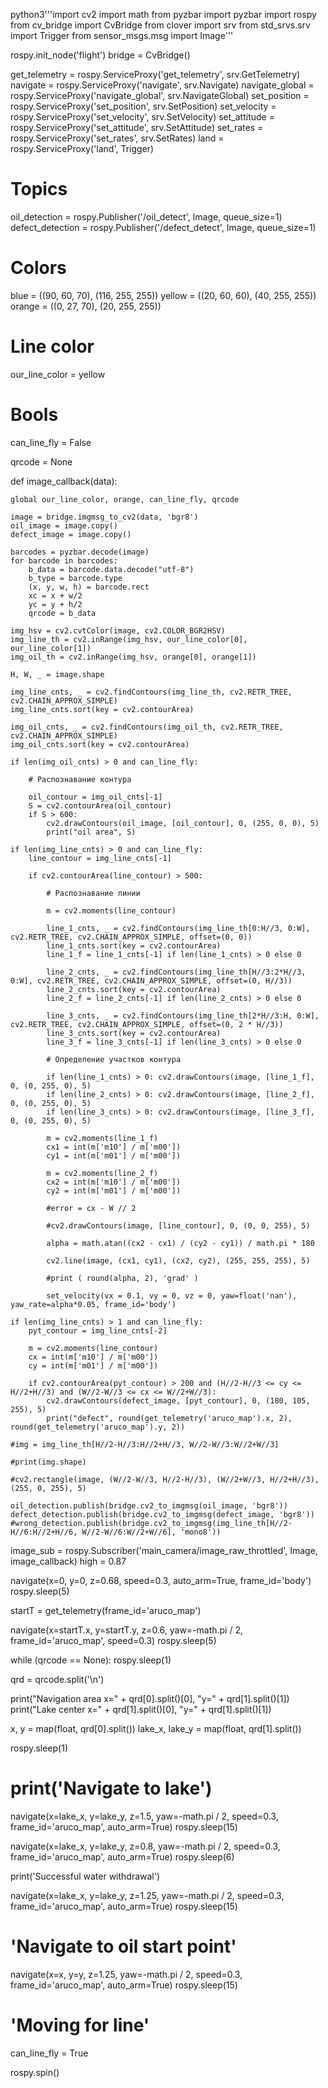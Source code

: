 python3'''import cv2
import math
from pyzbar import pyzbar
import rospy
from cv_bridge import CvBridge
from clover import srv
from std_srvs.srv import Trigger
from sensor_msgs.msg import Image'''

rospy.init_node('flight')
bridge = CvBridge()

get_telemetry = rospy.ServiceProxy('get_telemetry', srv.GetTelemetry)
navigate = rospy.ServiceProxy('navigate', srv.Navigate)
navigate_global = rospy.ServiceProxy('navigate_global', srv.NavigateGlobal)
set_position = rospy.ServiceProxy('set_position', srv.SetPosition)
set_velocity = rospy.ServiceProxy('set_velocity', srv.SetVelocity)
set_attitude = rospy.ServiceProxy('set_attitude', srv.SetAttitude)
set_rates = rospy.ServiceProxy('set_rates', srv.SetRates)
land = rospy.ServiceProxy('land', Trigger)

# Topics

oil_detection = rospy.Publisher('/oil_detect', Image, queue_size=1)
defect_detection = rospy.Publisher('/defect_detect', Image, queue_size=1)
# Colors

blue = ((90, 60, 70), (116, 255, 255))
yellow = ((20, 60, 60), (40, 255, 255))
orange = ((0, 27, 70), (20, 255, 255))

# Line color

our_line_color = yellow

# Bools

can_line_fly = False

qrcode = None

def image_callback(data):

    global our_line_color, orange, can_line_fly, qrcode

    image = bridge.imgmsg_to_cv2(data, 'bgr8')
    oil_image = image.copy()
    defect_image = image.copy()

    barcodes = pyzbar.decode(image)
    for barcode in barcodes:
        b_data = barcode.data.decode("utf-8")
        b_type = barcode.type
        (x, y, w, h) = barcode.rect
        xc = x + w/2
        yc = y + h/2
        qrcode = b_data

    img_hsv = cv2.cvtColor(image, cv2.COLOR_BGR2HSV)
    img_line_th = cv2.inRange(img_hsv, our_line_color[0], our_line_color[1])
    img_oil_th = cv2.inRange(img_hsv, orange[0], orange[1])

    H, W, _ = image.shape

    img_line_cnts, _ = cv2.findContours(img_line_th, cv2.RETR_TREE, cv2.CHAIN_APPROX_SIMPLE)
    img_line_cnts.sort(key = cv2.contourArea)

    img_oil_cnts, _ = cv2.findContours(img_oil_th, cv2.RETR_TREE, cv2.CHAIN_APPROX_SIMPLE)
    img_oil_cnts.sort(key = cv2.contourArea)

    if len(img_oil_cnts) > 0 and can_line_fly:

        # Распознавание контура 

        oil_contour = img_oil_cnts[-1]
        S = cv2.contourArea(oil_contour)
        if S > 600:
            cv2.drawContours(oil_image, [oil_contour], 0, (255, 0, 0), 5)
            print("oil area", S)

    if len(img_line_cnts) > 0 and can_line_fly:
        line_contour = img_line_cnts[-1]

        if cv2.contourArea(line_contour) > 500:

            # Распознавание линии

            m = cv2.moments(line_contour)

            line_1_cnts, _ = cv2.findContours(img_line_th[0:H//3, 0:W], cv2.RETR_TREE, cv2.CHAIN_APPROX_SIMPLE, offset=(0, 0))
            line_1_cnts.sort(key = cv2.contourArea)
            line_1_f = line_1_cnts[-1] if len(line_1_cnts) > 0 else 0

            line_2_cnts, _ = cv2.findContours(img_line_th[H//3:2*H//3, 0:W], cv2.RETR_TREE, cv2.CHAIN_APPROX_SIMPLE, offset=(0, H//3))
            line_2_cnts.sort(key = cv2.contourArea)
            line_2_f = line_2_cnts[-1] if len(line_2_cnts) > 0 else 0

            line_3_cnts, _ = cv2.findContours(img_line_th[2*H//3:H, 0:W], cv2.RETR_TREE, cv2.CHAIN_APPROX_SIMPLE, offset=(0, 2 * H//3))
            line_3_cnts.sort(key = cv2.contourArea)
            line_3_f = line_3_cnts[-1] if len(line_3_cnts) > 0 else 0

            # Определение участков контура

            if len(line_1_cnts) > 0: cv2.drawContours(image, [line_1_f], 0, (0, 255, 0), 5)
            if len(line_2_cnts) > 0: cv2.drawContours(image, [line_2_f], 0, (0, 255, 0), 5)
            if len(line_3_cnts) > 0: cv2.drawContours(image, [line_3_f], 0, (0, 255, 0), 5)

            m = cv2.moments(line_1_f)
            cx1 = int(m['m10'] / m['m00'])
            cy1 = int(m['m01'] / m['m00'])

            m = cv2.moments(line_2_f)
            cx2 = int(m['m10'] / m['m00'])
            cy2 = int(m['m01'] / m['m00'])

            #error = cx - W // 2

            #cv2.drawContours(image, [line_contour], 0, (0, 0, 255), 5)

            alpha = math.atan((cx2 - cx1) / (cy2 - cy1)) / math.pi * 180

            cv2.line(image, (cx1, cy1), (cx2, cy2), (255, 255, 255), 5)

            #print ( round(alpha, 2), 'grad' )

            set_velocity(vx = 0.1, vy = 0, vz = 0, yaw=float('nan'), yaw_rate=alpha*0.05, frame_id='body')

    if len(img_line_cnts) > 1 and can_line_fly:
        pyt_contour = img_line_cnts[-2]

        m = cv2.moments(line_contour)
        cx = int(m['m10'] / m['m00'])
        cy = int(m['m01'] / m['m00'])

        if cv2.contourArea(pyt_contour) > 200 and (H//2-H//3 <= cy <= H//2+H//3) and (W//2-W//3 <= cx <= W//2+W//3):
            cv2.drawContours(defect_image, [pyt_contour], 0, (180, 105, 255), 5)
            print("defect", round(get_telemetry('aruco_map').x, 2), round(get_telemetry('aruco_map').y, 2))

    #img = img_line_th[H//2-H//3:H//2+H//3, W//2-W//3:W//2+W//3]

    #print(img.shape)

    #cv2.rectangle(image, (W//2-W//3, H//2-H//3), (W//2+W//3, H//2+H//3), (255, 0, 255), 5)

    oil_detection.publish(bridge.cv2_to_imgmsg(oil_image, 'bgr8'))
    defect_detection.publish(bridge.cv2_to_imgmsg(defect_image, 'bgr8'))
    #wrong_detection.publish(bridge.cv2_to_imgmsg(img_line_th[H//2-H//6:H//2+H//6, W//2-W//6:W//2+W//6], 'mono8'))

image_sub = rospy.Subscriber('main_camera/image_raw_throttled', Image, image_callback)
high = 0.87

navigate(x=0, y=0, z=0.68, speed=0.3, auto_arm=True, frame_id='body')
rospy.sleep(5)

startT = get_telemetry(frame_id='aruco_map')

navigate(x=startT.x, y=startT.y, z=0.6, yaw=-math.pi / 2, frame_id='aruco_map', speed=0.3)
rospy.sleep(5)

while (qrcode == None):
    rospy.sleep(1)

qrd = qrcode.split('\n')

print("Navigation area x=" + qrd[0].split()[0], "y=" + qrd[1].split()[1])
print("Lake center x=" + qrd[1].split()[0], "y=" + qrd[1].split()[1])

x, y = map(float, qrd[0].split())
lake_x, lake_y = map(float, qrd[1].split())

rospy.sleep(1)

# print('Navigate to lake')

navigate(x=lake_x, y=lake_y, z=1.5, yaw=-math.pi / 2, speed=0.3, frame_id='aruco_map', auto_arm=True)
rospy.sleep(15)

navigate(x=lake_x, y=lake_y, z=0.8, yaw=-math.pi / 2, speed=0.3, frame_id='aruco_map', auto_arm=True)
rospy.sleep(6)

print('Successful water withdrawal')

navigate(x=lake_x, y=lake_y, z=1.25, yaw=-math.pi / 2, speed=0.3, frame_id='aruco_map', auto_arm=True)
rospy.sleep(15)

# 'Navigate to oil start point'
navigate(x=x, y=y, z=1.25, yaw=-math.pi / 2, speed=0.3, frame_id='aruco_map', auto_arm=True)
rospy.sleep(15)

# 'Moving for line'

can_line_fly = True

rospy.spin()
